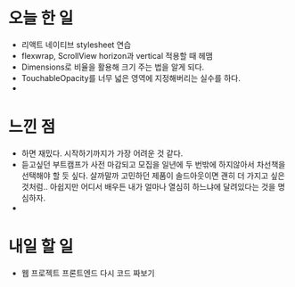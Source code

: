 # 오늘 한 일
- 리액트 네이티브 stylesheet 연습
- flexwrap, ScrollView horizon과 vertical 적용할 때 헤맴
- Dimensions로 비율을 활용해 크기 주는 법을 알게 되다.
- TouchableOpacity를 너무 넓은 영역에 지정해버리는 실수를 하다.
- 
# 느낀 점
- 하면 재밌다. 시작하기까지가 가장 어려운 것 같다.
- 듣고싶던 부트캠프가 사전 마감되고 모집을 일년에 두 번밖에 하지않아서 차선책을 선택해야 할 듯 싶다. 살까말까 고민하던 제품이 솔드아웃이면 괜히 더 가지고 싶은 것처럼.. 아쉽지만 어디서 배우든 내가 얼마나 열심히 하느냐에 달려있다는 것을 명심하자. 
- 
# 내일 할 일
- 웹 프로젝트 프론트엔드 다시 코드 짜보기



